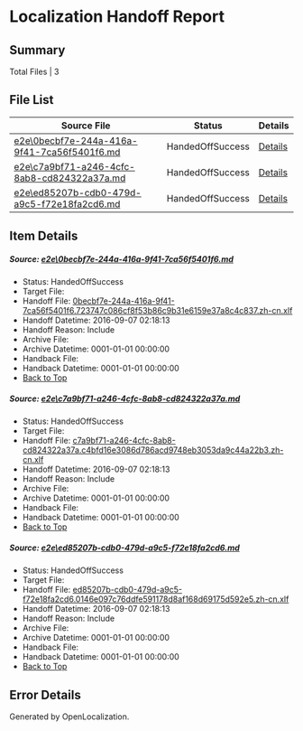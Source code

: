 # <a name='report-top'></a> Localization Handoff Report

## Summary
 Total Files | 3

## File List
 Source File | Status | Details 
 ----------- | ------ | ------- 
 [e2e\0becbf7e-244a-416a-9f41-7ca56f5401f6.md](https://github.com/OpenLocalizationTestOrg/ol-test0/blob/1f469488ef59543e630ca62adacd12cd802a3043/e2e/0becbf7e-244a-416a-9f41-7ca56f5401f6.md) | HandedOffSuccess | [Details](#43682aba2ac444e9fa114c75bc2d4243ebc0aadf1)
 [e2e\c7a9bf71-a246-4cfc-8ab8-cd824322a37a.md](https://github.com/OpenLocalizationTestOrg/ol-test0/blob/1f469488ef59543e630ca62adacd12cd802a3043/e2e/c7a9bf71-a246-4cfc-8ab8-cd824322a37a.md) | HandedOffSuccess | [Details](#822cc7ae881037e04905789ef3603b7cf9aab4183)
 [e2e\ed85207b-cdb0-479d-a9c5-f72e18fa2cd6.md](https://github.com/OpenLocalizationTestOrg/ol-test0/blob/c147645c3b357701bede6008c6dd55fa7e24efde/e2e/ed85207b-cdb0-479d-a9c5-f72e18fa2cd6.md) | HandedOffSuccess | [Details](#a9841c72c2d6ae57bffe8d69b9cff8478d9515444)

## Item Details
##### <a name='43682aba2ac444e9fa114c75bc2d4243ebc0aadf1'></a> Source: [e2e\0becbf7e-244a-416a-9f41-7ca56f5401f6.md](https://github.com/OpenLocalizationTestOrg/ol-test0/blob/1f469488ef59543e630ca62adacd12cd802a3043/e2e/0becbf7e-244a-416a-9f41-7ca56f5401f6.md)
* Status: HandedOffSuccess
* Target File: 
* Handoff File: [0becbf7e-244a-416a-9f41-7ca56f5401f6.723747c086cf8f53b86c9b31e6159e37a8c4c837.zh-cn.xlf](https://github.com/OpenLocalizationTestOrg/ol-test0-handoff/blob/491f1f6b581770ccb79272e4cb0ecdc0bdb11fc7/ol-handoff/OpenLocalizationTestOrg/ol-test0-zhcn/ci/0becbf7e-244a-416a-9f41-7ca56f5401f6.723747c086cf8f53b86c9b31e6159e37a8c4c837.zh-cn.xlf)
* Handoff Datetime: 2016-09-07 02:18:13
* Handoff Reason: Include
* Archive File: 
* Archive Datetime: 0001-01-01 00:00:00
* Handback File: 
* Handback Datetime: 0001-01-01 00:00:00
* [Back to Top](#report-top)

##### <a name='822cc7ae881037e04905789ef3603b7cf9aab4183'></a> Source: [e2e\c7a9bf71-a246-4cfc-8ab8-cd824322a37a.md](https://github.com/OpenLocalizationTestOrg/ol-test0/blob/1f469488ef59543e630ca62adacd12cd802a3043/e2e/c7a9bf71-a246-4cfc-8ab8-cd824322a37a.md)
* Status: HandedOffSuccess
* Target File: 
* Handoff File: [c7a9bf71-a246-4cfc-8ab8-cd824322a37a.c4bfd16e3086d786acd9748eb3053da9c44a22b3.zh-cn.xlf](https://github.com/OpenLocalizationTestOrg/ol-test0-handoff/blob/491f1f6b581770ccb79272e4cb0ecdc0bdb11fc7/ol-handoff/OpenLocalizationTestOrg/ol-test0-zhcn/ci/c7a9bf71-a246-4cfc-8ab8-cd824322a37a.c4bfd16e3086d786acd9748eb3053da9c44a22b3.zh-cn.xlf)
* Handoff Datetime: 2016-09-07 02:18:13
* Handoff Reason: Include
* Archive File: 
* Archive Datetime: 0001-01-01 00:00:00
* Handback File: 
* Handback Datetime: 0001-01-01 00:00:00
* [Back to Top](#report-top)

##### <a name='a9841c72c2d6ae57bffe8d69b9cff8478d9515444'></a> Source: [e2e\ed85207b-cdb0-479d-a9c5-f72e18fa2cd6.md](https://github.com/OpenLocalizationTestOrg/ol-test0/blob/c147645c3b357701bede6008c6dd55fa7e24efde/e2e/ed85207b-cdb0-479d-a9c5-f72e18fa2cd6.md)
* Status: HandedOffSuccess
* Target File: 
* Handoff File: [ed85207b-cdb0-479d-a9c5-f72e18fa2cd6.0146e097c76ddfe591178d8af168d69175d592e5.zh-cn.xlf](https://github.com/OpenLocalizationTestOrg/ol-test0-handoff/blob/491f1f6b581770ccb79272e4cb0ecdc0bdb11fc7/ol-handoff/OpenLocalizationTestOrg/ol-test0-zhcn/ci/ed85207b-cdb0-479d-a9c5-f72e18fa2cd6.0146e097c76ddfe591178d8af168d69175d592e5.zh-cn.xlf)
* Handoff Datetime: 2016-09-07 02:18:13
* Handoff Reason: Include
* Archive File: 
* Archive Datetime: 0001-01-01 00:00:00
* Handback File: 
* Handback Datetime: 0001-01-01 00:00:00
* [Back to Top](#report-top)


## Error Details

Generated by OpenLocalization.
